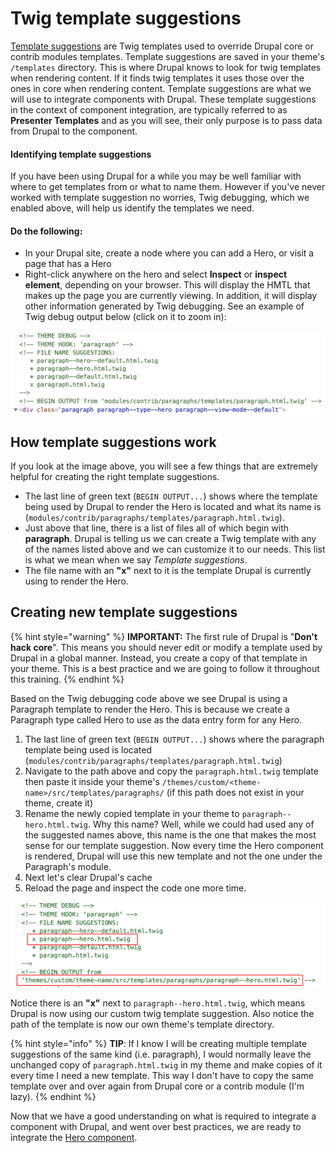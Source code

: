 # Twig template suggestions

[Template suggestions](https://www.drupal.org/docs/8/theming/twig/working-with-twig-templates) are Twig templates used to override Drupal core or contrib modules templates. Template suggestions are saved in your theme's `/templates` directory. This is where Drupal knows to look for twig templates when rendering content. If it finds twig templates it uses those over the ones in core when rendering content.  Template suggestions are what we will use to integrate components with Drupal.  These template suggestions in the context of component integration, are typically referred to as **Presenter Templates** and as you will see, their only purpose is to pass data from Drupal to  the component.

#### Identifying template suggestions

If you have been using Drupal for a while you may be well familiar with where to get templates from or what to name them. However if you've never worked with template suggestion no worries, Twig debugging, which we enabled above, will help us identify the templates we need.

#### Do the following:

* In your Drupal site, create  a node where you can add a Hero, or visit a page that has a Hero
* Right-click anywhere on the hero and select **Inspect**  or **inspect element**, depending on your browser.  This will display the HMTL that makes up the page you are currently viewing.  In addition, it will display other information generated by Twig debugging.  See an example of Twig debug output below \(click on it to zoom in\):

![Example of Paragraph template suggestions.](../../.gitbook/assets/debug.png)

## How template suggestions work <a id="creating-new-template-suggestions"></a>

If you look at the image above, you will see a few things that are extremely helpful for creating the right template suggestions.

* The last line of green text \(`BEGIN OUTPUT...`\) shows where the template being used by Drupal to render the Hero is located and what its name is \(`modules/contrib/paragraphs/templates/paragraph.html.twig`\).
* Just above that line, there is a list of files all of which begin with **paragraph**. Drupal is telling us we can create a Twig template with any of the names listed above and we can customize it to our needs.  This list is what we mean when we say _Template suggestions_.
* The file name with an **"x"** next to it is the template Drupal is currently using to render the Hero.

## Creating new template suggestions <a id="creating-new-template-suggestions"></a>

{% hint style="warning" %}
**IMPORTANT:** The first rule of Drupal is "**Don't hack core**".  This means you should never edit or modify a template used by Drupal in a global manner.  Instead, you create a copy of that template in your theme.  This is a best practice and we are going to follow it throughout this training.
{% endhint %}

Based on the Twig debugging code above we see Drupal is using a Paragraph template to render the Hero.  This is because we create a Paragraph type called Hero to use as the data entry form for any Hero. 

1. The last line of green text \(`BEGIN OUTPUT...`\) shows where the paragraph template being used is located \(`modules/contrib/paragraphs/templates/paragraph.html.twig`\)
2. Navigate to the path above and copy the `paragraph.html.twig` template then paste it inside your theme's `/themes/custom/<theme-name>/src/templates/paragraphs/` \(if this path does not exist in your theme, create it\)
3. Rename the newly copied template in your theme to `paragraph--hero.html.twig`.  Why this name?  Well, while we could had used any of the suggested names above, this name is the one that makes the most sense for our template suggestion.  Now every time the Hero component is rendered, Drupal will use this new template and not the one under the Paragraph's module.
4. Next let's clear Drupal's cache
5. Reload the page and inspect the code one more time.

![Example of Twig debug after template suggestion was created.](../../.gitbook/assets/debug-after.png)

Notice there is an **"x"** next to `paragraph--hero.html.twig`, which means Drupal is now using our custom twig template suggestion. Also notice the path of the template is now our own theme's template directory.

{% hint style="info" %}
**TIP**: If I know I will be creating multiple template suggestions of the same kind \(i.e. paragraph\), I would normally leave the unchanged copy of `paragraph.html.twig` in my theme and make copies of it every time I need a new template. This way I don't have to copy the same template over and over again from Drupal core or a contrib module \(I'm lazy\).
{% endhint %}

Now that we have a good understanding on what is required to integrate a component with Drupal, and went over best practices, we are ready to integrate the [Hero component](../hero-component.md).

